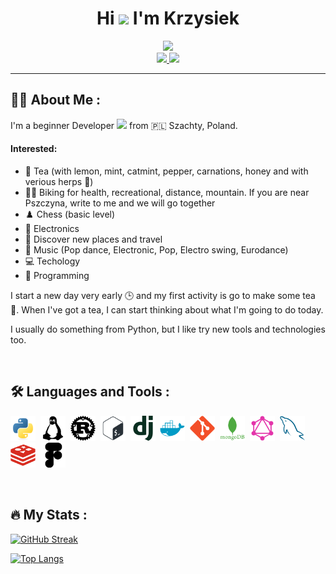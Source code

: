 <div id="header" align="center">
  <h1 style="text-align: center">
    Hi
    <img src="https://media.tenor.com/Wx9IEmZZXSoAAAAi/hi.gif" width="35">
    I'm Krzysiek
  </h1>
  
  <img src="https://media0.giphy.com/media/ZVik7pBtu9dNS/giphy.gif" width="120"/>
  
  <div id='badges'>
    <a href='https://www.linkedin.com/in/pan-krzysztof-91758a250/'>
      <img src='https://img.shields.io/badge/LinkedIn-blue?logo=linkedin&logoColor=white&style=for-the-badge'>
    </a>
    <a href='https://discordapp.com/users/UserID/Pan%20Krzysztof#7075'>
      <img src='https://img.shields.io/badge/Discord-darkblue?logo=discord&logoColor=white&style=for-the-badge'>
    </a>
  </div>
</div>

---

## 👨‍💻 About Me :

I'm a beginner Developer <img src='https://media.tenor.com/itjFesV8_RUAAAAi/soulja-boy-pepe.gif' width='20'> from 🇵🇱 Szachty, Poland.

#### Interested:
- 🍵 Tea (with lemon, mint, catmint, pepper, carnations, honey and with verious herps 🌿)
- 🚴‍♂️ Biking for health, recreational, distance, mountain. If you are near Pszczyna, write to me and we will go together
- ♟️ Chess (basic level)
- 🔌 Electronics
- 🌉 Discover new places and travel
- 🎵 Music (Pop dance, Electronic, Pop, Electro swing, Eurodance)
- 💻 Techology
- 🐍 Programming

I start a new day very early 🕒 and my first activity is go to make some tea 🍵. When I've got a tea, I can start thinking about what I'm going to do today. 

I usually do something from Python, but I like try new tools and technologies too.

&nbsp;
&nbsp;

## 🛠️ Languages and Tools :
<div>
  <img src='https://github.com/devicons/devicon/blob/master/icons/python/python-original.svg' title='python' width='40' height='40'>&nbsp;
  <img src='https://github.com/devicons/devicon/blob/master/icons/linux/linux-plain.svg' title='linux' width='40' height='40'>&nbsp;
  <img src='https://github.com/devicons/devicon/blob/master/icons/rust/rust-plain.svg' title='rust' width='40' height='40'>&nbsp;
  <img src='https://github.com/devicons/devicon/blob/master/icons/bash/bash-plain.svg' title='bash' width='40' height='40'>&nbsp;
  <img src='https://github.com/devicons/devicon/blob/master/icons/django/django-plain.svg' title='django' width='40' height='40'>&nbsp;
  <img src='https://github.com/devicons/devicon/blob/master/icons/docker/docker-plain.svg' title='docker' width='40' height='40'>&nbsp;
  <img src='https://github.com/devicons/devicon/blob/master/icons/git/git-plain.svg' title='git' width='40' height='40'>&nbsp;
  <img src='https://github.com/devicons/devicon/blob/master/icons/mongodb/mongodb-plain-wordmark.svg' title='mongodb' width='40' height='40'>&nbsp;
  <img src='https://github.com/devicons/devicon/blob/master/icons/graphql/graphql-plain.svg' title='graphql' width='40' height='40'>&nbsp;
  <img src='https://github.com/devicons/devicon/blob/master/icons/mysql/mysql-plain.svg' title='mysql' width='40' height='40'>&nbsp;
  <img src='https://github.com/devicons/devicon/blob/master/icons/redis/redis-plain.svg' title='redis' width='40' height='40'>&nbsp;
  <img src='https://github.com/devicons/devicon/blob/master/icons/figma/figma-plain.svg' title='figma' width='40' height='40'>&nbsp;
</div>

&nbsp;
&nbsp;
&nbsp;

## 🔥 My Stats :
[![GitHub Streak](http://github-readme-streak-stats.herokuapp.com?user=Ja-Pan-Krzysztof&theme=dark&border_radius=5)](https://git.io/streak-stats)

[![Top Langs](https://github-readme-stats.vercel.app/api/top-langs?username=Ja-Pan-Krzysztof&layout=compact&theme=vision-friendly-dark)](https://github.com/anuraghazra/github-readme-stats)
<!--
<div id='footer'>
  <img src="https://komarev.com/ghpvc/?username=Ja-Pan-Krzysztof&style=flat-square&color=blue" alt=""/>
</div>
-->



